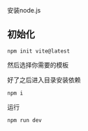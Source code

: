 安装node.js

## 初始化

```
npm init vite@latest
```

然后选择你需要的模板

好了之后进入目录安装依赖

```
npm i 
```

运行

```
npm run dev
```

